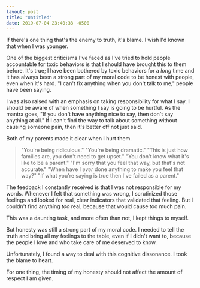 ```yaml
---
layout: post
title: "Untitled"
date: 2019-07-04 23:40:33 -0500
---
```



If there's one thing that's the enemy to truth, it's blame. I wish I'd known that when I was younger.

One of the biggest criticisms I've faced as I've tried to hold people accountable for toxic behaviors is that I should have brought this to them before. It's true; I have been bothered by toxic behaviors for a *long* time and it has always been a strong part of my moral code to be honest with people, even when it's hard. "I can't fix anything when you don't talk to me," people have been saying.

I was also raised with an emphasis on taking responsibility for what I say. I should be aware of when something I say is going to be hurtful. As the mantra goes, "If you don't have anything nice to say, then don't say anything at all." If I can't find the way to talk about something without causing someone pain, then it's better off not just said. 

Both of my parents made it clear when I hurt them.

 > "You're being ridiculous."
 > "You're being dramatic."
 > "This is just how families are, you don't need to get upset."
 > "You don't know what it's like to be a parent."
 > "I'm sorry that you feel that way, but that's not accurate."
 > "When have I *ever* done anything to make you feel that way?"
 > "If what you're saying is true then I've failed as a parent."

The feedback I constantly received is that I was not responsible for my words. Whenever I felt that something was wrong, I scrutinized those feelings and looked for real, clear indicators that validated that feeling. But I couldn't find anything *too* real, because that would cause too much pain.

This was a daunting task, and more often than not, I kept things to myself.

But honesty was still a strong part of my moral code. I needed to tell the truth and bring all my feelings to the table, even if I didn't want to, because the people I love and who take care of me deserved to know.

Unfortunately, I found a way to deal with this cognitive dissonance. I took the blame to heart. 


For one thing, the timing of my honesty should not affect the amount of respect I am given. 

